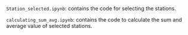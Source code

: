 `Station_selected.ipynb`: contains the code for selecting the stations.

`calculating_sum_avg.ipynb`: contains the code to calculate the sum and average value of selected stations.

